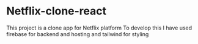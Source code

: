 # Netflix-clone-react
This project is a clone app for Netflix platform To develop this I have used firebase for backend and hosting and tailwind for styling
